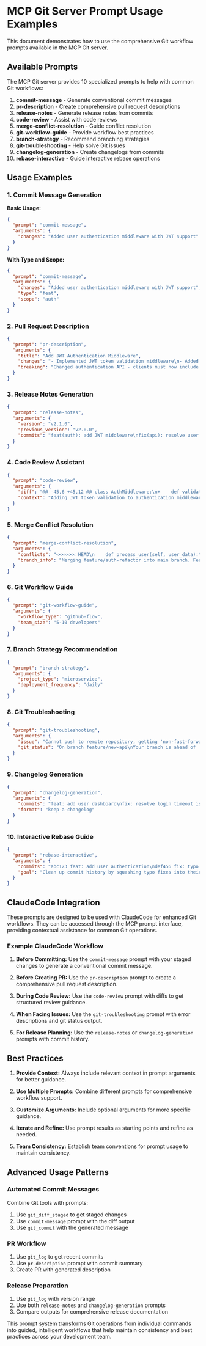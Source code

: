 # MCP Git Server Prompt Usage Examples

This document demonstrates how to use the comprehensive Git workflow prompts available in the MCP Git server.

## Available Prompts

The MCP Git server provides 10 specialized prompts to help with common Git workflows:

1. **commit-message** - Generate conventional commit messages
2. **pr-description** - Create comprehensive pull request descriptions
3. **release-notes** - Generate release notes from commits
4. **code-review** - Assist with code reviews
5. **merge-conflict-resolution** - Guide conflict resolution
6. **git-workflow-guide** - Provide workflow best practices
7. **branch-strategy** - Recommend branching strategies
8. **git-troubleshooting** - Help solve Git issues
9. **changelog-generation** - Create changelogs from commits
10. **rebase-interactive** - Guide interactive rebase operations

## Usage Examples

### 1. Commit Message Generation

**Basic Usage:**
```json
{
  "prompt": "commit-message",
  "arguments": {
    "changes": "Added user authentication middleware with JWT support"
  }
}
```

**With Type and Scope:**
```json
{
  "prompt": "commit-message",
  "arguments": {
    "changes": "Added user authentication middleware with JWT support",
    "type": "feat",
    "scope": "auth"
  }
}
```

### 2. Pull Request Description

```json
{
  "prompt": "pr-description",
  "arguments": {
    "title": "Add JWT Authentication Middleware",
    "changes": "- Implemented JWT token validation middleware\n- Added authentication error handling\n- Updated user session management\n- Added comprehensive test suite",
    "breaking": "Changed authentication API - clients must now include Authorization header"
  }
}
```

### 3. Release Notes Generation

```json
{
  "prompt": "release-notes",
  "arguments": {
    "version": "v2.1.0",
    "previous_version": "v2.0.0",
    "commits": "feat(auth): add JWT middleware\nfix(api): resolve user session timeout\nfeat(ui): implement dark mode toggle\nfix(deps): update vulnerable packages\ndocs: update API documentation"
  }
}
```

### 4. Code Review Assistant

```json
{
  "prompt": "code-review",
  "arguments": {
    "diff": "@@ -45,6 +45,12 @@ class AuthMiddleware:\n+    def validate_token(self, token: str) -> bool:\n+        try:\n+            jwt.decode(token, self.secret_key, algorithms=['HS256'])\n+            return True\n+        except jwt.InvalidTokenError:\n+            return False\n+",
    "context": "Adding JWT token validation to authentication middleware for API security"
  }
}
```

### 5. Merge Conflict Resolution

```json
{
  "prompt": "merge-conflict-resolution",
  "arguments": {
    "conflicts": "<<<<<<< HEAD\n    def process_user(self, user_data):\n        return self.validate_user(user_data)\n=======\n    def process_user(self, user_info):\n        return self.authenticate_user(user_info)\n>>>>>>> feature/auth-refactor",
    "branch_info": "Merging feature/auth-refactor into main branch. Feature branch has authentication refactoring."
  }
}
```

### 6. Git Workflow Guide

```json
{
  "prompt": "git-workflow-guide",
  "arguments": {
    "workflow_type": "github-flow",
    "team_size": "5-10 developers"
  }
}
```

### 7. Branch Strategy Recommendation

```json
{
  "prompt": "branch-strategy",
  "arguments": {
    "project_type": "microservice",
    "deployment_frequency": "daily"
  }
}
```

### 8. Git Troubleshooting

```json
{
  "prompt": "git-troubleshooting",
  "arguments": {
    "issue": "Cannot push to remote repository, getting 'non-fast-forward' error",
    "git_status": "On branch feature/new-api\nYour branch is ahead of 'origin/feature/new-api' by 3 commits.\nnothing to commit, working tree clean"
  }
}
```

### 9. Changelog Generation

```json
{
  "prompt": "changelog-generation",
  "arguments": {
    "commits": "feat: add user dashboard\nfix: resolve login timeout issue\nfeat: implement file upload\ndocs: update API documentation\nchore: update dependencies",
    "format": "keep-a-changelog"
  }
}
```

### 10. Interactive Rebase Guide

```json
{
  "prompt": "rebase-interactive",
  "arguments": {
    "commits": "abc123 feat: add user authentication\ndef456 fix: typo in auth middleware\nghi789 feat: add password validation\njkl012 fix: another typo fix\nmno345 feat: add user registration",
    "goal": "Clean up commit history by squashing typo fixes into their related feature commits"
  }
}
```

## ClaudeCode Integration

These prompts are designed to be used with ClaudeCode for enhanced Git workflows. They can be accessed through the MCP prompt interface, providing contextual assistance for common Git operations.

### Example ClaudeCode Workflow

1. **Before Committing:**
   Use the `commit-message` prompt with your staged changes to generate a conventional commit message.

2. **Before Creating PR:**
   Use the `pr-description` prompt to create a comprehensive pull request description.

3. **During Code Review:**
   Use the `code-review` prompt with diffs to get structured review guidance.

4. **When Facing Issues:**
   Use the `git-troubleshooting` prompt with error descriptions and git status output.

5. **For Release Planning:**
   Use the `release-notes` or `changelog-generation` prompts with commit history.

## Best Practices

1. **Provide Context:** Always include relevant context in prompt arguments for better guidance.

2. **Use Multiple Prompts:** Combine different prompts for comprehensive workflow support.

3. **Customize Arguments:** Include optional arguments for more specific guidance.

4. **Iterate and Refine:** Use prompt results as starting points and refine as needed.

5. **Team Consistency:** Establish team conventions for prompt usage to maintain consistency.

## Advanced Usage Patterns

### Automated Commit Messages
Combine Git tools with prompts:
1. Use `git_diff_staged` to get staged changes
2. Use `commit-message` prompt with the diff output
3. Use `git_commit` with the generated message

### PR Workflow
1. Use `git_log` to get recent commits
2. Use `pr-description` prompt with commit summary
3. Create PR with generated description

### Release Preparation
1. Use `git_log` with version range
2. Use both `release-notes` and `changelog-generation` prompts
3. Compare outputs for comprehensive release documentation

This prompt system transforms Git operations from individual commands into guided, intelligent workflows that help maintain consistency and best practices across your development team.
